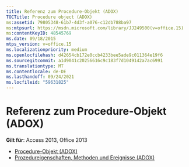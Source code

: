 ```yaml
---
title: Referenz zum Procedure-Objekt (ADOX)
TOCTitle: Procedure object (ADOX)
ms:assetid: 79805348-61b7-4d3f-a076-c12db788ba97
ms:mtpsurl: https://msdn.microsoft.com/library/JJ249500(v=office.15)
ms:contentKeyID: 48545769
ms.date: 09/18/2015
mtps_version: v=office.15
ms.localizationpriority: medium
ms.openlocfilehash: d42654cb172e0ccb4233bee5ade9c011364e19f6
ms.sourcegitcommit: a1d9041c20256616c9c183f7d1049142a7ac6991
ms.translationtype: MT
ms.contentlocale: de-DE
ms.lasthandoff: 09/24/2021
ms.locfileid: "59631825"
---
```

# <a name="procedure-object-adox-reference"></a>Referenz zum Procedure-Objekt (ADOX)

**Gilt für**: Access 2013, Office 2013

- [Procedure-Objekt (ADOX)](procedure-object-adox.md)
- [Prozedureigenschaften, Methoden und Ereignisse (ADOX)](procedure-properties-methods-and-events-adox.md)

